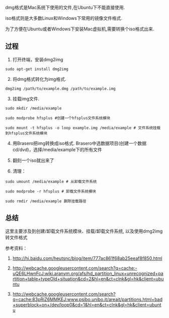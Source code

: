
dmg格式是Mac系统下使用的文件,在Ubuntu下不能直接使用.

iso格式则是大多数Linux和Windows下常用的镜像文件格式.

为了方便在Ubuntu或者Windows下安装Mac虚拟机,需要转换个iso格式出来.

## 过程

1. 打开终端，安装dmg2img

```
sudo apt-get install dmg2img
```

2. 将dmg格式转化为img格式.

```
dmg2img /path/to/example.dmg /path/to/example.img
```

3. 挂载img文件.

```
sudo mkdir /media/example

sudo modprobe hfsplus #创建一个hfsplus文件系统模块

sudo mount -t hfsplus -o loop example.img /media/example # 文件系统挂载到hfsplus文件系统模块
```

4. 用Brasero把img转换成iso格式. Brasero中选数据项目(创建一个数据cd/dvd)，选择/media/example下的所有文件

5. 翻刻一个iso就出来了

6. 清理：

```
sudo umount /media/example # 从卸载文件系统

sudo modprobe -r hfsplus # 卸载文件系统模块

sudo rmdir /media/example 删除挂载路径
```
## 总结

这里主要涉及到创建/卸载文件系统模块、挂载/卸载文件系统, 以及使用dmg2img转文件格式

参考资料：

1. http://hi.baidu.com/heutsnc/blog/item/777ac861f68ab25eeaf8f850.html

2. http://webcache.googleusercontent.com/search?q=cache:-uQE6LHwnFcJ:wiki.aranym.org/afs/hd_partition_linux+unrecognized+partition+table+typeOld+situation&cd=2&hl=en&ct=clnk&gl=hk&client=ubuntu

3. http://webcache.googleusercontent.com/search?q=cache:83pRiZ6MMKEJ:www.psibo.unibo.it/areait/partitions.html+bad+superblock+on+/dev/loop0&cd=1&hl=en&ct=clnk&gl=hk&client=ubuntu
